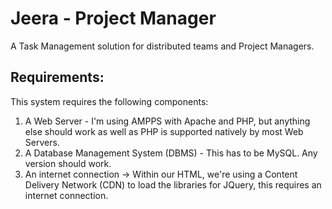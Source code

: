 # Jeera - Project Manager
A Task Management solution for distributed teams and Project Managers.

## Requirements:
This system requires the following components:
<ol>
<li>A Web Server - I'm using AMPPS with Apache and PHP, but anything else should work as well as PHP is supported natively by most Web Servers.</li>
<li>A Database Management System (DBMS) - This has to be MySQL. Any version should work.</li>
<li>An internet connection -> Within our HTML, we're using a Content Delivery Network (CDN) to load the libraries for JQuery, this requires an internet connection.</li>
</ol>
